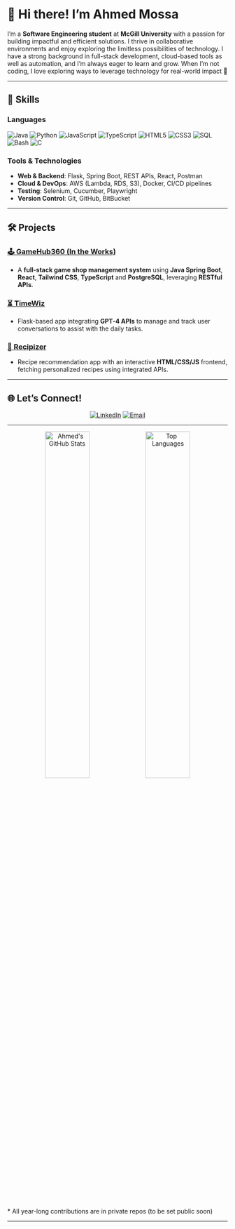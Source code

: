 # 👋 Hi there! I’m Ahmed Mossa

I’m a **Software Engineering student** at **McGill University** with a passion for building impactful and efficient solutions. I thrive in collaborative environments and enjoy exploring the limitless possibilities of technology. I have a strong background in full-stack development, cloud-based tools as well as automation, and I’m always eager to learn and grow. When I’m not coding, I love exploring ways to leverage technology for real-world impact 🚀

---

## 🔧 **Skills**

### **Languages**
<p align="left">
  <img src="https://img.shields.io/badge/Java-007396?style=flat&logo=java&logoColor=white" alt="Java"/>
  <img src="https://img.shields.io/badge/Python-3776AB?style=flat&logo=python&logoColor=white" alt="Python"/>
  <img src="https://img.shields.io/badge/JavaScript-F7DF1E?style=flat&logo=javascript&logoColor=black" alt="JavaScript"/>
  <img src="https://img.shields.io/badge/TypeScript-3178C6?style=flat&logo=typescript&logoColor=white" alt="TypeScript"/>
  <img src="https://img.shields.io/badge/HTML5-E34F26?style=flat&logo=html5&logoColor=white" alt="HTML5"/>
  <img src="https://img.shields.io/badge/CSS3-1572B6?style=flat&logo=css3&logoColor=white" alt="CSS3"/>
  <img src="https://img.shields.io/badge/SQL-4479A1?style=flat&logo=sqlite&logoColor=white" alt="SQL"/>
  <img src="https://img.shields.io/badge/Bash-4EAA25?style=flat&logo=gnubash&logoColor=white" alt="Bash"/>
  <img src="https://img.shields.io/badge/C-00599C?style=flat&logo=c&logoColor=white" alt="C"/>
</p>

### **Tools & Technologies**
- **Web & Backend**: Flask, Spring Boot, REST APIs, React, Postman  
- **Cloud & DevOps**: AWS (Lambda, RDS, S3), Docker, CI/CD pipelines  
- **Testing**: Selenium, Cucumber, Playwright  
- **Version Control**: Git, GitHub, BitBucket

---

## 🛠️ **Projects**

### [🕹️ GameHub360 (In the Works)](https://github.com/AhmedAlRawi0/GameHub360)
- A **full-stack game shop management system** using **Java Spring Boot**, **React**, **Tailwind CSS**, **TypeScript** and **PostgreSQL**, leveraging **RESTful APIs**.

### [⏳ TimeWiz](https://github.com/AhmedAlRawi0/TimeWiz)
- Flask-based app integrating **GPT-4 APIs** to manage and track user conversations to assist with the daily tasks.

### [🥕 Recipizer](https://github.com/AhmedAlRawi0/Recipizer)
- Recipe recommendation app with an interactive **HTML/CSS/JS** frontend, fetching personalized recipes using integrated APIs.

---

## 🌐 **Let’s Connect!**

<p align="center">
<a href="https://www.linkedin.com/in/ahmdmos/"><img src="https://img.shields.io/badge/LinkedIn-0077B5?style=for-the-badge&logo=linkedin&logoColor=white" alt="LinkedIn"></a>
<a href="mailto:ahmedmossaalrawi@gmail.com"><img src="https://img.shields.io/badge/Email-D14836?style=for-the-badge&logo=gmail&logoColor=white" alt="Email"></a>
</p>

---

<p align="center">
  <img src="https://github-readme-stats.vercel.app/api?username=AhmedAlRawi0&show_icons=true&theme=tokyonight&hide_border=true" alt="Ahmed's GitHub Stats" width="45%"/>
  <img src="https://github-readme-stats.vercel.app/api/top-langs/?username=AhmedAlRawi0&layout=compact&theme=tokyonight&hide_border=true" alt="Top Languages" width="45%"/>
</p>
* All year-long contributions are in private repos (to be set public soon)

---

